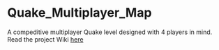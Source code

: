 # Quake_Multiplayer_Map
A compeditive multiplayer Quake level designed with 4 players in mind.
Read the project Wiki [here]()
